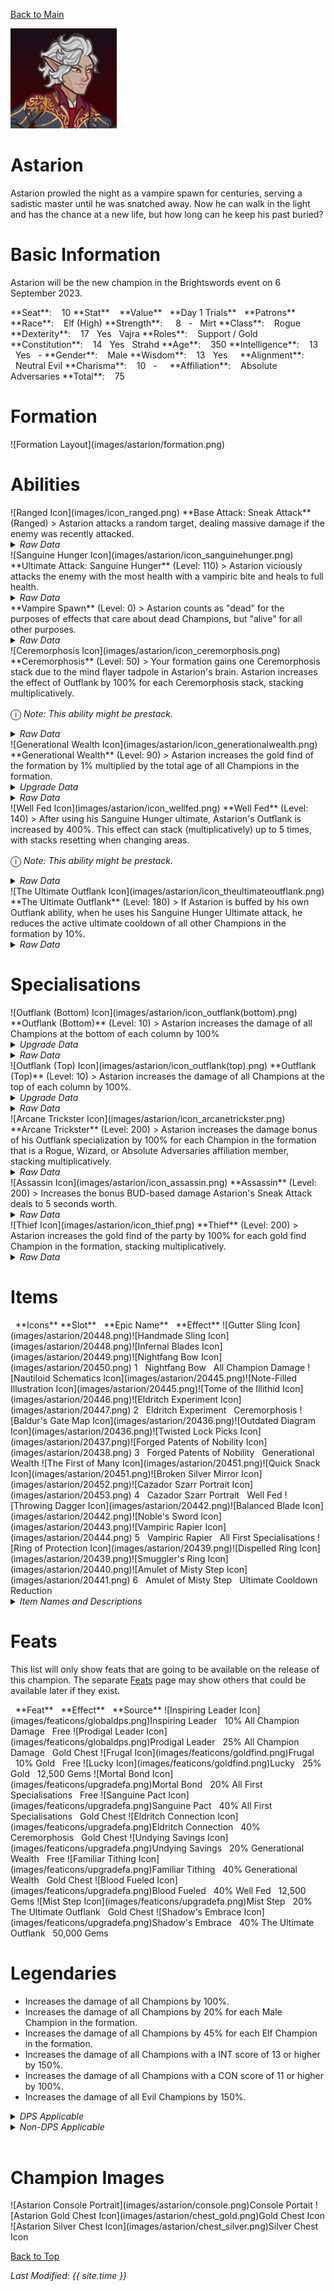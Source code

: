 [Back to Main](index.md)

![PC Portrait](images/astarion/portrait.png)

# Astarion

Astarion prowled the night as a vampire spawn for centuries, serving a sadistic master until he was snatched away. Now he can walk in the light and has the chance at a new life, but how long can he keep his past buried?

# Basic Information

Astarion will be the new champion in the Brightswords event on 6 September 2023.

<span class="champStatsTableColumn">
    <span class="champStatsTableRow">
        <span class="champStatsTableInfoHeader">
            <span style="margin-right:4px;">**Seat**:</span>
        </span>
        <span class="champStatsTableInfo">
            <span style="margin-left:8px;">10</span>
        </span>
        <span class="champStatsTableStatHeader">
            <span style="margin-right:4px;">**Stat**</span>
        </span>
        <span class="champStatsTableStatsHeader">
            <span style="margin-left:8px;">**Value**</span>
        </span>
        <span class="champStatsTableTrialsHeader">
            <span style="margin-left:8px;">**Day 1 Trials**</span>
        </span>
        <span class="champStatsTablePatronsHeader">
            <span style="margin-left:8px;">**Patrons**</span>
        </span>
    </span>
    <span class="champStatsTableRow">
        <span class="champStatsTableInfoHeader">
            <span style="margin-right:4px;">**Race**:</span>
        </span>
        <span class="champStatsTableInfo">
            <span style="margin-left:8px;">Elf (High)</span>
        </span>
        <span class="champStatsTableStatHeader">
            <span style="margin-right:4px;">**Strength**:</span>
        </span>
        <span class="champStatsTableStats">
            <span style="margin-left:13px;">8</span>
        </span>
        <span class="champStatsTableTrials">
            <span style="margin-left:8px;">-</span>
        </span>
        <span class="champStatsTablePatrons">
            <span style="margin-left:8px;">Mirt</span>
        </span>
    </span>
    <span class="champStatsTableRow">
        <span class="champStatsTableInfoHeader">
            <span style="margin-right:4px;">**Class**:</span>
        </span>
        <span class="champStatsTableInfo">
            <span style="margin-left:8px;">Rogue</span>
        </span>
        <span class="champStatsTableStatHeader">
            <span style="margin-right:4px;">**Dexterity**:</span>
        </span>
        <span class="champStatsTableStats">
            <span style="margin-left:8px;">17</span>
        </span>
        <span class="champStatsTableTrials">
            <span style="margin-left:8px;">Yes</span>
        </span>
        <span class="champStatsTablePatrons">
            <span style="margin-left:8px;">Vajra</span>
        </span>
    </span>
    <span class="champStatsTableRow">
        <span class="champStatsTableInfoHeader">
            <span style="margin-right:4px;">**Roles**:</span>
        </span>
        <span class="champStatsTableInfo">
            <span style="margin-left:8px;">Support / Gold</span>
        </span>
        <span class="champStatsTableStatHeader">
            <span style="margin-right:4px;">**Constitution**:</span>
        </span>
        <span class="champStatsTableStats">
            <span style="margin-left:8px;">14</span>
        </span>
        <span class="champStatsTableTrials">
            <span style="margin-left:8px;">Yes</span>
        </span>
        <span class="champStatsTablePatrons">
            <span style="margin-left:8px;">Strahd</span>
        </span>
    </span>
    <span class="champStatsTableRow">
        <span class="champStatsTableInfoHeader">
            <span style="margin-right:4px;">**Age**:</span>
        </span>
        <span class="champStatsTableInfo">
            <span style="margin-left:8px;">350</span>
        </span>
        <span class="champStatsTableStatHeader">
            <span style="margin-right:4px;">**Intelligence**:</span>
        </span>
        <span class="champStatsTableStats">
            <span style="margin-left:8px;">13</span>
        </span>
        <span class="champStatsTableTrials">
            <span style="margin-left:8px;">Yes</span>
        </span>
        <span class="champStatsTablePatrons">
            <span style="margin-left:8px;">-</span>
        </span>
    </span>
    <span class="champStatsTableRow">
        <span class="champStatsTableInfoHeader">
            <span style="margin-right:4px;">**Gender**:</span>
        </span>
        <span class="champStatsTableInfo">
            <span style="margin-left:8px;">Male</span>
        </span>
        <span class="champStatsTableStatHeader">
            <span style="margin-right:4px;">**Wisdom**:</span>
        </span>
        <span class="champStatsTableStats">
            <span style="margin-left:8px;">13</span>
        </span>
        <span class="champStatsTableTrials">
            <span style="margin-left:8px;">Yes</span>
        </span>
        <span class="champStatsTablePatrons">
            <span style="margin-left:8px;">&nbsp;</span>
        </span>
    </span>
    <span class="champStatsTableRow">
        <span class="champStatsTableInfoHeader">
            <span style="margin-right:4px;">**Alignment**:</span>
        </span>
        <span class="champStatsTableInfo">
            <span style="margin-left:8px;">Neutral Evil</span>
        </span>
        <span class="champStatsTableStatHeader">
            <span style="margin-right:4px;">**Charisma**:</span>
        </span>
        <span class="champStatsTableStats">
            <span style="margin-left:8px;">10</span>
        </span>
        <span class="champStatsTableTrials">
            <span style="margin-left:8px;">-</span>
        </span>
        <span class="champStatsTablePatrons">
            <span style="margin-left:8px;">&nbsp;</span>
        </span>
    </span>
    <span class="champStatsTableRow">
        <span class="champStatsTableInfoHeader">
            <span style="margin-right:4px;">**Affiliation**:</span>
        </span>
        <span class="champStatsTableInfo">
            <span style="margin-left:8px;">Absolute Adversaries</span>
        </span>
        <span class="champStatsTableStatHeader">
            <span style="margin-right:4px;">**Total**:</span>
        </span>
        <span class="champStatsTableStats">
            <span style="margin-left:8px;">75</span>
        </span>
        <span class="champStatsTableTrials">
            <span style="margin-left:8px;">&nbsp;</span>
        </span>
        <span class="champStatsTablePatrons">
            <span style="margin-left:8px;">&nbsp;</span>
        </span>
    </span>
</span>

# Formation

<span class="formationBorder">
    ![Formation Layout](images/astarion/formation.png)
</span>

# Abilities

<div markdown="1" class="abilityBorder"><div markdown="1" class="abilityBorderInner">
![Ranged Icon](images/icon_ranged.png) **Base Attack: Sneak Attack** (Ranged)
> Astarion attacks a random target, dealing massive damage if the enemy was recently attacked.
<details><summary><em>Raw Data</em></summary>
<p>
<pre>
{
    "description": "Astarion attacks a random target, dealing massive damage if the enemy was recently attacked.",
    "long_description": "",
    "damage_modifier": 1,
    "damage_types": ["ranged"],
    "graphic_id": 0,
    "target": "random",
    "aoe_radius": 0,
    "tags": ["ranged"],
    "num_targets": 1,
    "animations": [{
        "projectile_details": {
            "percent_height_offset": 10,
            "projectile_graphic_id": 20375,
            "projectile_speed": 1750,
            "hash": "ecac999b510d089e10f4e6a0edf92483",
            "rotation_speed": 720
        },
        "bonus_seconds_of_bud": 1,
        "teleport_sequence_name": "charge",
        "special_melee": "astarion",
        "shoot_offset": {
            "x": 50,
            "y": -125
        },
        "bud_override_upgrade_id": 12497,
        "type": "melee_attack",
        "shoot_sequence_name": "attack",
        "shoot_sound_id": 180,
        "shoot_frame": 5,
        "bonus_bud_threshold": 3
    }],
    "name": "Sneak Attack",
    "cooldown": 6,
    "id": 677
}
</pre>
</p>
</details>
</div></div>

<div markdown="1" class="abilityBorder"><div markdown="1" class="abilityBorderInner">
![Sanguine Hunger Icon](images/astarion/icon_sanguinehunger.png) **Ultimate Attack: Sanguine Hunger** (Level: 110)
> Astarion viciously attacks the enemy with the most health with a vampiric bite and heals to full health.
<details><summary><em>Raw Data</em></summary>
<p>
<pre>
{
    "description": "Astarion viciously attacks the enemy with the most health and heals to full health.",
    "long_description": "Astarion viciously attacks the enemy with the most health with a vampiric bite and heals to full health.",
    "damage_modifier": 0.03,
    "damage_types": ["melee"],
    "graphic_id": 20430,
    "target": "highest_health",
    "aoe_radius": 0,
    "tags": [
        "melee",
        "ultimate"
    ],
    "num_targets": 1,
    "animations": [{
        "damage_frame": 18,
        "teleport_sequence_name": "charge",
        "ultimate": "astarion",
        "melee_sequence_name": "ultimate",
        "type": "ultimate_attack"
    }],
    "name": "Sanguine Hunger",
    "cooldown": 60,
    "id": 678
}
</pre>
</p>
</details>
</div></div>

<div markdown="1" class="abilityBorder"><div markdown="1" class="abilityBorderInner">
**Vampire Spawn** (Level: 0)
> Astarion counts as "dead" for the purposes of effects that care about dead Champions, but "alive" for all other purposes.
<details><summary><em>Raw Data</em></summary>
<p>
<pre>
{
    "static_dps_mult": null,
    "required_level": 0,
    "effect": "effect_def,1663",
    "name": "Vampire Spawn",
    "id": 12488,
    "hero_id": 129,
    "upgrade_type": "unlock_ability",
    "default_enabled": 1,
    "required_upgrade_id": 0
}
{
    "effect_keys": [{"effect_string": "do_nothing"}],
    "requirements": "",
    "description": {"desc": "Astarion counts as \"dead\" for the purposes of effects that care about dead Champions, but \"alive\" for all other purposes."},
    "id": 1663,
    "flavour_text": "",
    "graphic_id": 0,
    "properties": {
        "is_formation_ability": true,
        "owner_use_outgoing_description": true,
        "formation_circle_icon": false
    }
}
</pre>
</p>
</details>
</div></div>

<div markdown="1" class="abilityBorder"><div markdown="1" class="abilityBorderInner">
![Ceremorphosis Icon](images/astarion/icon_ceremorphosis.png) **Ceremorphosis** (Level: 50)
> Your formation gains one Ceremorphosis stack due to the mind flayer tadpole in Astarion's brain. Astarion increases the effect of Outflank by 100% for each Ceremorphosis stack, stacking multiplicatively.

<span style="font-size:1.2em;">ⓘ</span> *Note: This ability might be prestack.*
<details><summary><em>Raw Data</em></summary>
<p>
<pre>
{
    "static_dps_mult": null,
    "required_level": 50,
    "effect": "effect_def,1664",
    "name": "Ceremorphosis",
    "id": 12489,
    "hero_id": 129,
    "upgrade_type": "unlock_ability",
    "default_enabled": 1,
    "required_upgrade_id": 0
}
{
    "effect_keys": [
        {"effect_string": "pre_stack_amount,100"},
        {
            "amount_expr": "upgrade_amount(12489,0)",
            "stack_title": "Total Ceremorphosis Stacks",
            "amount_updated_listeners": ["slot_changed"],
            "stacks_multiply": true,
            "total_title": "Total Bonus",
            "off_when_benched": true,
            "show_bonus": true,
            "amount_func": "mult",
            "stack_func": "per_ceremorphosis_stacks",
            "effect_string": "buff_upgrades,0,12493,12494",
            "desc_forced_order": 2
        },
        {
            "stack_title": "Astarion Ceremorphosis Stacks",
            "manual_stacking": true,
            "stacks_multiply": false,
            "off_when_benched": true,
            "outgoing_buffs": false,
            "effect_string": "astarion_ceremorphosis_stacks,1",
            "show_stacks": true,
            "desc_forced_order": 1
        }
    ],
    "requirements": "",
    "description": {"desc": "Your formation gains one Ceremorphosis stack due to the mind flayer tadpole in Astarion's brain. Astarion increases the effect of Outflank by $(amount)% for each Ceremorphosis stack, stacking multiplicatively."},
    "id": 1664,
    "flavour_text": "",
    "graphic_id": 20421,
    "properties": {
        "indexed_effect_properties": true,
        "retain_on_slot_changed": true,
        "is_formation_ability": true,
        "default_bonus_index": 0,
        "owner_use_outgoing_description": true,
        "per_effect_index_bonuses": true
    }
}
</pre>
</p>
</details>
</div></div>

<div markdown="1" class="abilityBorder"><div markdown="1" class="abilityBorderInner">
![Generational Wealth Icon](images/astarion/icon_generationalwealth.png) **Generational Wealth** (Level: 90)
> Astarion increases the gold find of the formation by 1% multiplied by the total age of all Champions in the formation.
<details><summary><em>Upgrade Data</em></summary>
<p>
<pre>
Upgrades:
      290: 100%
      590: 100%
      990: 100%
    1,490: 100%
    1,990: 100%
    2,490: 100%

    Total Upgrade Bonus: 6,300%
</pre>
</p>
</details>
<details><summary><em>Raw Data</em></summary>
<p>
<pre>
{
    "static_dps_mult": null,
    "required_level": 90,
    "effect": "effect_def,1665",
    "name": "Generational Wealth",
    "id": 12490,
    "hero_id": 129,
    "upgrade_type": "unlock_ability",
    "default_enabled": 1,
    "required_upgrade_id": 0
}
{
    "effect_keys": [{
        "stack_title": "Total Age",
        "amount_updated_listeners": ["slot_changed"],
        "stacks_multiply": false,
        "off_when_benched": true,
        "show_bonus": true,
        "amount_func": "add",
        "stack_func": "per_hero_attribute",
        "per_hero_expr": "age",
        "effect_string": "gold_multiplier_mult,1"
    }],
    "requirements": "",
    "description": {"desc": "Astarion increases the gold find of the formation by $(amount)% multiplied by the total age of all Champions in the formation."},
    "id": 1665,
    "flavour_text": "",
    "graphic_id": 20422,
    "properties": {
        "is_formation_ability": true,
        "owner_use_outgoing_description": true
    }
}
</pre>
</p>
</details>
</div></div>

<div markdown="1" class="abilityBorder"><div markdown="1" class="abilityBorderInner">
![Well Fed Icon](images/astarion/icon_wellfed.png) **Well Fed** (Level: 140)
> After using his Sanguine Hunger ultimate, Astarion's Outflank is increased by 400%. This effect can stack (multiplicatively) up to 5 times, with stacks resetting when changing areas.

<span style="font-size:1.2em;">ⓘ</span> *Note: This ability might be prestack.*
<details><summary><em>Raw Data</em></summary>
<p>
<pre>
{
    "static_dps_mult": null,
    "required_level": 140,
    "effect": "effect_def,1666",
    "name": "Well Fed",
    "id": 12491,
    "hero_id": 129,
    "upgrade_type": "unlock_ability",
    "default_enabled": 1,
    "required_upgrade_id": 0
}
{
    "effect_keys": [
        {"effect_string": "pre_stack_amount,400"},
        {
            "amount_expr": "upgrade_amount(12491,0)",
            "stack_title": "Well Fed Stacks",
            "stacks_multiply": true,
            "show_bonus": true,
            "effect_string": "buff_upgrades,0,12493,12494",
            "max_stacks": 5,
            "more_triggers": [{
                "action": {"type": "reset"},
                "trigger": "area_changed"
            }],
            "stacks_on_trigger": "owner_ultimate_attack"
        }
    ],
    "requirements": "",
    "description": {"desc": "After using his Sanguine Hunger ultimate, Astarion's Outflank is increased by $(amount)%. This effect can stack (multiplicatively) up to 5 times, with stacks resetting when changing areas."},
    "id": 1666,
    "flavour_text": "",
    "graphic_id": 20424,
    "properties": {
        "indexed_effect_properties": true,
        "retain_on_slot_changed": true,
        "is_formation_ability": true,
        "default_bonus_index": 0,
        "owner_use_outgoing_description": true,
        "per_effect_index_bonuses": true
    }
}
</pre>
</p>
</details>
</div></div>

<div markdown="1" class="abilityBorder"><div markdown="1" class="abilityBorderInner">
![The Ultimate Outflank Icon](images/astarion/icon_theultimateoutflank.png) **The Ultimate Outflank** (Level: 180)
> If Astarion is buffed by his own Outflank ability, when he uses his Sanguine Hunger Ultimate attack, he reduces the active ultimate cooldown of all other Champions in the formation by 10%.
<details><summary><em>Raw Data</em></summary>
<p>
<pre>
{
    "static_dps_mult": null,
    "required_level": 180,
    "effect": "effect_def,1667",
    "tip_text": "Astarion reduces ultimate cooldowns of other Champions when he uses his ultimate if he is buffed by his own Outflank ability.",
    "name": "The Ultimate Outflank",
    "id": 12492,
    "hero_id": 129,
    "upgrade_type": "unlock_ability",
    "default_enabled": 1,
    "required_upgrade_id": 0
}
{
    "effect_keys": [{
        "effect_string": "astarion_the_ultimate_outflake,10",
        "hero_id_blacklist": [43]
    }],
    "requirements": "",
    "description": {"desc": "If Astarion is buffed by his own Outflank ability, when he uses his Sanguine Hunger Ultimate attack, he reduces the active ultimate cooldown of all other Champions in the formation by $(amount)%."},
    "id": 1667,
    "flavour_text": "",
    "graphic_id": 20423,
    "properties": {
        "is_formation_ability": true,
        "owner_use_outgoing_description": true
    }
}
</pre>
</p>
</details>
</div></div>

# Specialisations

<div markdown="1" class="abilityBorder"><div markdown="1" class="abilityBorderInner">
![Outflank (Bottom) Icon](images/astarion/icon_outflank(bottom).png) **Outflank (Bottom)** (Level: 10)
> Astarion increases the damage of all Champions at the bottom of each column by 100%
<details><summary><em>Upgrade Data</em></summary>
<p>
<pre>
Upgrades:
       80: 100%
      150: 100%
      230: 100%
      300: 100%
      400: 100%
      500: 100%
      600: 100%
      750: 100%
      900: 100%
    1,100: 100%
    1,200: 100%
    1,350: 100%
    1,550: 100%
    1,720: 100%
    1,880: 100%
    2,050: 100%
    2,200: 100%
    2,360: 100%
    2,510: 100%
    2,600: 100%
    2,760: 100%

    Total Upgrade Bonus: 2.10e08%
</pre>
</p>
</details>
<details><summary><em>Raw Data</em></summary>
<p>
<pre>
{
    "specialization_name": "Outflank (Bottom)",
    "required_level": 10,
    "specialization_graphic_id": 20427,
    "upgrade_type": "unlock_ability",
    "static_dps_mult": null,
    "effect": "effect_def,1669",
    "tip_text": "Astarion increases the damage of all champions on either the top or the bottom of each column, based on your choice.",
    "name": "Outflank (Bottom)",
    "id": 12494,
    "hero_id": 129,
    "default_enabled": 1,
    "required_upgrade_id": 0,
    "specialization_description": "Astarion looks to the bottom of the formation to deal the most damage."
}
{
    "effect_keys": [{
        "off_when_benched": true,
        "effect_string": "hero_dps_multiplier_mult,100",
        "targets": ["bottom_row_of_each_column"]
    }],
    "requirements": "",
    "description": {"desc": "Astarion increases the damage of all Champions at the bottom of each column by $(amount)%"},
    "id": 1669,
    "flavour_text": "",
    "graphic_id": 20758,
    "properties": {
        "is_formation_ability": true,
        "owner_use_outgoing_description": true,
        "type": "upgrade",
        "tracking_name": "outflank"
    }
}
</pre>
</p>
</details>
</div></div>

<div markdown="1" class="abilityBorder"><div markdown="1" class="abilityBorderInner">
![Outflank (Top) Icon](images/astarion/icon_outflank(top).png) **Outflank (Top)** (Level: 10)
> Astarion increases the damage of all Champions at the top of each column by 100%.
<details><summary><em>Upgrade Data</em></summary>
<p>
<pre>
Upgrades:
       80: 100%
      150: 100%
      230: 100%
      300: 100%
      400: 100%
      500: 100%
      600: 100%
      750: 100%
      900: 100%
    1,100: 100%
    1,200: 100%
    1,350: 100%
    1,550: 100%
    1,720: 100%
    1,880: 100%
    2,050: 100%
    2,200: 100%
    2,360: 100%
    2,510: 100%
    2,600: 100%
    2,760: 100%

    Total Upgrade Bonus: 2.10e08%
</pre>
</p>
</details>
<details><summary><em>Raw Data</em></summary>
<p>
<pre>
{
    "specialization_name": "Outflank (Top)",
    "required_level": 10,
    "specialization_graphic_id": 20428,
    "upgrade_type": "unlock_ability",
    "static_dps_mult": null,
    "effect": "effect_def,1668",
    "tip_text": "Astarion increases the damage of all champions on either the top or the bottom of each column, based on your choice.",
    "name": "Outflank (Top)",
    "id": 12493,
    "hero_id": 129,
    "default_enabled": 1,
    "required_upgrade_id": 0,
    "specialization_description": "Astarion looks to the top of the formation to deal the most damage."
}
{
    "effect_keys": [{
        "off_when_benched": true,
        "effect_string": "hero_dps_multiplier_mult,100",
        "targets": ["top_row_of_each_column"]
    }],
    "requirements": "",
    "description": {"desc": "Astarion increases the damage of all Champions at the top of each column by $(amount)%."},
    "id": 1668,
    "flavour_text": "",
    "graphic_id": 20759,
    "properties": {
        "is_formation_ability": true,
        "owner_use_outgoing_description": true,
        "type": "upgrade",
        "tracking_name": "outflank"
    }
}
</pre>
</p>
</details>
</div></div>

<div markdown="1" class="abilityBorder"><div markdown="1" class="abilityBorderInner">
![Arcane Trickster Icon](images/astarion/icon_arcanetrickster.png) **Arcane Trickster** (Level: 200)
> Astarion increases the damage bonus of his Outflank specialization by 100% for each Champion in the formation that is a Rogue, Wizard, or Absolute Adversaries affiliation member, stacking multiplicatively.
<details><summary><em>Raw Data</em></summary>
<p>
<pre>
{
    "static_dps_mult": null,
    "specialization_name": "Arcane Trickster",
    "required_level": 200,
    "effect": "effect_def,1671",
    "name": "Arcane Trickster",
    "specialization_graphic_id": 20425,
    "id": 12496,
    "hero_id": 129,
    "upgrade_type": "unlock_ability",
    "default_enabled": 1,
    "required_upgrade_id": 0,
    "specialization_description": "Astarion works best with fellow rogues, wizards, and Absolute Adversaries affiliation members."
}
{
    "effect_keys": [{
        "stack_title": "Qualified Champions",
        "amount_updated_listeners": [
            "hero_tags_changed",
            "slot_changed"
        ],
        "show_bonus": true,
        "amount_func": "mult",
        "stack_func": "per_hero",
        "effect_string": "buff_upgrades,100,12493,12494",
        "tag": "absoluteadversaries|rogue|wizard"
    }],
    "requirements": "",
    "description": {"desc": "Astarion increases the damage bonus of his Outflank specialization by $(amount)% for each Champion in the formation that is a Rogue, Wizard, or Absolute Adversaries affiliation member, stacking multiplicatively."},
    "id": 1671,
    "flavour_text": "",
    "graphic_id": 0,
    "properties": {
        "is_formation_ability": true,
        "spec_option_post_apply_info": "Qualified Champions: $num_stacks",
        "owner_use_outgoing_description": true,
        "type": "upgrade",
        "formation_circle_icon": false
    }
}
</pre>
</p>
</details>
</div></div>

<div markdown="1" class="abilityBorder"><div markdown="1" class="abilityBorderInner">
![Assassin Icon](images/astarion/icon_assassin.png) **Assassin** (Level: 200)
> Increases the bonus BUD-based damage Astarion's Sneak Attack deals to 5 seconds worth.
<details><summary><em>Raw Data</em></summary>
<p>
<pre>
{
    "static_dps_mult": null,
    "specialization_name": "Assassin",
    "required_level": 200,
    "effect": "effect_def,1672",
    "name": "Assassin",
    "specialization_graphic_id": 20426,
    "id": 12497,
    "hero_id": 129,
    "upgrade_type": "unlock_ability",
    "default_enabled": 1,
    "required_upgrade_id": 0,
    "specialization_description": "Astarion focuses on dealing more damage when he attacks an enemy who has been recently attacked by an ally."
}
{
    "effect_keys": [{"effect_string": "do_nothing,5"}],
    "requirements": "",
    "description": {"desc": "Increases the bonus BUD-based damage Astarion's Sneak Attack deals to $(amount) seconds worth."},
    "id": 1672,
    "flavour_text": "",
    "graphic_id": 0,
    "properties": {
        "is_formation_ability": true,
        "owner_use_outgoing_description": true,
        "type": "upgrade",
        "formation_circle_icon": false
    }
}
</pre>
</p>
</details>
</div></div>

<div markdown="1" class="abilityBorder"><div markdown="1" class="abilityBorderInner">
![Thief Icon](images/astarion/icon_thief.png) **Thief** (Level: 200)
> Astarion increases the gold find of the party by 100% for each gold find Champion in the formation, stacking multiplicatively.
<details><summary><em>Raw Data</em></summary>
<p>
<pre>
{
    "static_dps_mult": null,
    "specialization_name": "Thief",
    "required_level": 200,
    "effect": "effect_def,1670",
    "name": "Thief",
    "specialization_graphic_id": 20429,
    "id": 12495,
    "hero_id": 129,
    "upgrade_type": "unlock_ability",
    "default_enabled": 1,
    "required_upgrade_id": 0,
    "specialization_description": "Astarion schemes with other gold find Champions in the formation to \"obtain\" even more gold."
}
{
    "effect_keys": [{"effect_string": "gold_mult_per_tagged_crusader_mult,100,gold"}],
    "requirements": "",
    "description": {"desc": "Astarion increases the gold find of the party by $(amount)% for each gold find Champion in the formation, stacking multiplicatively."},
    "id": 1670,
    "flavour_text": "",
    "graphic_id": 0,
    "properties": {
        "is_formation_ability": true,
        "spec_option_post_apply_info": "Qualified Champions: $num_stacks",
        "owner_use_outgoing_description": true,
        "type": "upgrade",
        "formation_circle_icon": false
    }
}
</pre>
</p>
</details>
</div></div>

# Items

<span class="itemTableColumn">
    <span class="itemTableRowHeader">
        <span class="itemTableIcon">
            <span style="margin-left:8px;">**Icons**</span>
        </span>
        <span class="itemTableSlot">
            <span>**Slot**</span>
        </span>
        <span class="itemTableName">
            <span style="margin-left: 8px;">**Epic Name**</span>
        </span>
        <span class="itemTableEffect">
            <span style="margin-left: 8px;">**Effect**</span>
        </span>
    </span>
    <span class="itemTableRow">
        <span class="itemTableIcon">
            <span class="itemTableIcon1">![Gutter Sling Icon](images/astarion/20448.png)</span><span class="itemTableIcon2">![Handmade Sling Icon](images/astarion/20448.png)</span><span class="itemTableIcon3">![Infernal Blades Icon](images/astarion/20449.png)</span><span class="itemTableIcon4">![Nightfang Bow Icon](images/astarion/20450.png)</span>
        </span>
        <span class="itemTableSlot">
            <span>1</span>
        </span>
        <span class="itemTableName">
            <span style="margin-left: 8px;">Nightfang Bow</span>
        </span>
        <span class="itemTableEffect">
            <span style="margin-left: 8px;">All Champion Damage</span>
        </span>
    </span>
    <span class="itemTableRow">
        <span class="itemTableIcon">
            <span class="itemTableIcon1">![Nautiloid Schematics Icon](images/astarion/20445.png)</span><span class="itemTableIcon2">![Note-Filled Illustration Icon](images/astarion/20445.png)</span><span class="itemTableIcon3">![Tome of the Illithid Icon](images/astarion/20446.png)</span><span class="itemTableIcon4">![Eldritch Experiment Icon](images/astarion/20447.png)</span>
        </span>
        <span class="itemTableSlot">
            <span>2</span>
        </span>
        <span class="itemTableName">
            <span style="margin-left: 8px;">Eldritch Experiment</span>
        </span>
        <span class="itemTableEffect">
            <span style="margin-left: 8px;">Ceremorphosis</span>
        </span>
    </span>
    <span class="itemTableRow">
        <span class="itemTableIcon">
            <span class="itemTableIcon1">![Baldur's Gate Map Icon](images/astarion/20436.png)</span><span class="itemTableIcon2">![Outdated Diagram Icon](images/astarion/20436.png)</span><span class="itemTableIcon3">![Twisted Lock Picks Icon](images/astarion/20437.png)</span><span class="itemTableIcon4">![Forged Patents of Nobility Icon](images/astarion/20438.png)</span>
        </span>
        <span class="itemTableSlot">
            <span>3</span>
        </span>
        <span class="itemTableName">
            <span style="margin-left: 8px;">Forged Patents of Nobility</span>
        </span>
        <span class="itemTableEffect">
            <span style="margin-left: 8px;">Generational Wealth</span>
        </span>
    </span>
    <span class="itemTableRow">
        <span class="itemTableIcon">
            <span class="itemTableIcon1">![The First of Many Icon](images/astarion/20451.png)</span><span class="itemTableIcon2">![Quick Snack Icon](images/astarion/20451.png)</span><span class="itemTableIcon3">![Broken Silver Mirror Icon](images/astarion/20452.png)</span><span class="itemTableIcon4">![Cazador Szarr Portrait Icon](images/astarion/20453.png)</span>
        </span>
        <span class="itemTableSlot">
            <span>4</span>
        </span>
        <span class="itemTableName">
            <span style="margin-left: 8px;">Cazador Szarr Portrait</span>
        </span>
        <span class="itemTableEffect">
            <span style="margin-left: 8px;">Well Fed</span>
        </span>
    </span>
    <span class="itemTableRow">
        <span class="itemTableIcon">
            <span class="itemTableIcon1">![Throwing Dagger Icon](images/astarion/20442.png)</span><span class="itemTableIcon2">![Balanced Blade Icon](images/astarion/20442.png)</span><span class="itemTableIcon3">![Noble's Sword Icon](images/astarion/20443.png)</span><span class="itemTableIcon4">![Vampiric Rapier Icon](images/astarion/20444.png)</span>
        </span>
        <span class="itemTableSlot">
            <span>5</span>
        </span>
        <span class="itemTableName">
            <span style="margin-left: 8px;">Vampiric Rapier</span>
        </span>
        <span class="itemTableEffect">
            <span style="margin-left: 8px;">All First Specialisations</span>
        </span>
    </span>
    <span class="itemTableRow">
        <span class="itemTableIcon">
            <span class="itemTableIcon1">![Ring of Protection Icon](images/astarion/20439.png)</span><span class="itemTableIcon2">![Dispelled Ring Icon](images/astarion/20439.png)</span><span class="itemTableIcon3">![Smuggler's Ring Icon](images/astarion/20440.png)</span><span class="itemTableIcon4">![Amulet of Misty Step Icon](images/astarion/20441.png)</span>
        </span>
        <span class="itemTableSlot">
            <span>6</span>
        </span>
        <span class="itemTableName">
            <span style="margin-left: 8px;">Amulet of Misty Step</span>
        </span>
        <span class="itemTableEffect">
            <span style="margin-left: 8px;">Ultimate Cooldown Reduction</span>
        </span>
    </span>
</span>

<details><summary><em>Item Names and Descriptions</em></summary>
<p>
<pre>
Slot 1:
              Gutter Sling: I found this in a gutter. It may look disgusting, but it's deadly.
                            ...to rats.
            Handmade Sling: It won't take down an owlbear, but perhaps a kobold? If the wind is
                            right...
           Infernal Blades: Don't ask where these came from, you don't want to know.
             Nightfang Bow: Showy AND deadly? Oh it's perfect, darling!

Slot 2:
      Nautiloid Schematics: The others don't need to know I have this. It's for my own
                            ...research.
  Note-Filled Illustration: These have been fascinating. I think I'm getting closer to
                            something...
      Tome of the Illithid: Could it work? It shouldn't be possible. None of this should be
                            possible...
       Eldritch Experiment: If this goes the way I hope -- I'll never have to fear the sun
                            again.

Slot 3:
         Baldur's Gate Map: This is one of my few possessions now that I serve Cazador...
          Outdated Diagram: This used to be accurate. Now it feels more like an ancient
                            painting than a map.
        Twisted Lock Picks: I've been told these will never break. I'll put that to the test.
Forged Patents of Nobility: No one will question my nobility now. Or they shouldn't for the
                            coin I paid.

Slot 4:
         The First of Many: Well, that was... disgusting.
               Quick Snack: It may not be dignified, but needs must.
      Broken Silver Mirror: Someday I'll see my face again. You're lucky enough to see it every
                            day.
    Cazador Szarr Portrait: Did you ever hate something so much, you just couldn't part with
                            it?

Slot 5:
           Throwing Dagger: Better than a sling, that's for sure.
            Balanced Blade: I'm much better with these than I expected. I'll have to get them
                            enchanted...
             Noble's Sword: Yes, this is mine. No, you don't need to know where I got it.
           Vampiric Rapier: They'll lose the blood regardless. This just happens to save it for
                            me.

Slot 6:
        Ring of Protection: I picked up this little treasure with the coin I made from
                            OnlyFangs.
            Dispelled Ring: Well, it was good while it lasted.
           Smuggler's Ring: Tav gave this to me and said it would suit me well. They were
                            right.
      Amulet of Misty Step: Stabbing your enemies gets much easier when you can simply appear
                            behind them.
</pre>
</p>
</details>

# Feats

This list will only show feats that are going to be available on the release of this champion. The separate [Feats](feats.md) page may show others that could be available later if they exist.

<span class="featTableColumn">
    <span class="featTableRowHeader">
        <span class="featTableIcon1">
            <span style="margin-left:8px;">**Feat**</span>
        </span>
        <span class="featTableEffect">
            <span style="margin-left: 8px;">**Effect**</span>
        </span>
        <span class="featTableSource">
            <span style="margin-left: 8px;">**Source**</span>
        </span>
    </span>
    <span class="featTableRow">
        <span class="featTableIcon2">
            ![Inspiring Leader Icon](images/featicons/globaldps.png)Inspiring Leader
        </span>
        <span class="featTableEffect">
            <span style="margin-left: 8px;">10% All Champion Damage</span>
        </span>
        <span class="featTableSource">
            <span style="margin-left: 8px;">Free</span>
        </span>
    </span>
    <span class="featTableRow">
        <span class="featTableIcon3">
            ![Prodigal Leader Icon](images/featicons/globaldps.png)Prodigal Leader
        </span>
        <span class="featTableEffect">
            <span style="margin-left: 8px;">25% All Champion Damage</span>
        </span>
        <span class="featTableSource">
            <span style="margin-left: 8px;">Gold Chest</span>
        </span>
    </span>
    <span class="featTableRow">
        <span class="featTableIcon2">
            ![Frugal Icon](images/featicons/goldfind.png)Frugal
        </span>
        <span class="featTableEffect">
            <span style="margin-left: 8px;">10% Gold</span>
        </span>
        <span class="featTableSource">
            <span style="margin-left: 8px;">Free</span>
        </span>
    </span>
    <span class="featTableRow">
        <span class="featTableIcon3">
            ![Lucky Icon](images/featicons/goldfind.png)Lucky
        </span>
        <span class="featTableEffect">
            <span style="margin-left: 8px;">25% Gold</span>
        </span>
        <span class="featTableSource">
            <span style="margin-left: 8px;">12,500 Gems</span>
        </span>
    </span>
    <span class="featTableRow">
        <span class="featTableIcon2">
            ![Mortal Bond Icon](images/featicons/upgradefa.png)Mortal Bond
        </span>
        <span class="featTableEffect">
            <span style="margin-left: 8px;">20% All First Specialisations</span>
        </span>
        <span class="featTableSource">
            <span style="margin-left: 8px;">Free</span>
        </span>
    </span>
    <span class="featTableRow">
        <span class="featTableIcon3">
            ![Sanguine Pact Icon](images/featicons/upgradefa.png)Sanguine Pact
        </span>
        <span class="featTableEffect">
            <span style="margin-left: 8px;">40% All First Specialisations</span>
        </span>
        <span class="featTableSource">
            <span style="margin-left: 8px;">Gold Chest</span>
        </span>
    </span>
    <span class="featTableRow">
        <span class="featTableIcon3">
            ![Eldritch Connection Icon](images/featicons/upgradefa.png)Eldritch Connection
        </span>
        <span class="featTableEffect">
            <span style="margin-left: 8px;">40% Ceremorphosis</span>
        </span>
        <span class="featTableSource">
            <span style="margin-left: 8px;">Gold Chest</span>
        </span>
    </span>
    <span class="featTableRow">
        <span class="featTableIcon2">
            ![Undying Savings Icon](images/featicons/upgradefa.png)Undying Savings
        </span>
        <span class="featTableEffect">
            <span style="margin-left: 8px;">20% Generational Wealth</span>
        </span>
        <span class="featTableSource">
            <span style="margin-left: 8px;">Free</span>
        </span>
    </span>
    <span class="featTableRow">
        <span class="featTableIcon3">
            ![Familiar Tithing Icon](images/featicons/upgradefa.png)Familiar Tithing
        </span>
        <span class="featTableEffect">
            <span style="margin-left: 8px;">40% Generational Wealth</span>
        </span>
        <span class="featTableSource">
            <span style="margin-left: 8px;">Gold Chest</span>
        </span>
    </span>
    <span class="featTableRow">
        <span class="featTableIcon3">
            ![Blood Fueled Icon](images/featicons/upgradefa.png)Blood Fueled
        </span>
        <span class="featTableEffect">
            <span style="margin-left: 8px;">40% Well Fed</span>
        </span>
        <span class="featTableSource">
            <span style="margin-left: 8px;">12,500 Gems</span>
        </span>
    </span>
    <span class="featTableRow">
        <span class="featTableIcon3">
            ![Mist Step Icon](images/featicons/upgradefa.png)Mist Step
        </span>
        <span class="featTableEffect">
            <span style="margin-left: 8px;">20% The Ultimate Outflank</span>
        </span>
        <span class="featTableSource">
            <span style="margin-left: 8px;">Gold Chest</span>
        </span>
    </span>
    <span class="featTableRow">
        <span class="featTableIcon4">
            ![Shadow's Embrace Icon](images/featicons/upgradefa.png)Shadow's Embrace
        </span>
        <span class="featTableEffect">
            <span style="margin-left: 8px;">40% The Ultimate Outflank</span>
        </span>
        <span class="featTableSource">
            <span style="margin-left: 8px;">50,000 Gems</span>
        </span>
    </span>
</span>

# Legendaries

* Increases the damage of all Champions by 100%.
* Increases the damage of all Champions by 20% for each Male Champion in the formation.
* Increases the damage of all Champions by 45% for each Elf Champion in the formation.
* Increases the damage of all Champions with a INT score of 13 or higher by 150%.
* Increases the damage of all Champions with a CON score of 11 or higher by 100%.
* Increases the damage of all Evil Champions by 150%.

<details><summary><em>DPS Applicable</em></summary>
<p>
<pre>
     Arkhan: 5 / 6
    Artemis: 6 / 6
    Asharra: 4 / 6
      Azaka: 4 / 6
     Binwin: 4 / 6
   Birdsong: 5 / 6
Black Viper: 4 / 6
 Catti-brie: 5 / 6
     D'hani: 4 / 6
     Delina: 5 / 6
    Dhadius: 4 / 6
     Drizzt: 4 / 6
    Farideh: 5 / 6
        Fen: 6 / 6
      Grimm: 4 / 6
     Gromma: 4 / 6
       Ishi: 4 / 6
    Jaheira: 4 / 6
    Jamilah: 4 / 6
   Jarlaxle: 6 / 6
        Jim: 4 / 6
       Kent: 5 / 6
      Krond: 6 / 6
       Krux: 4 / 6
    Lae'zel: 5 / 6
     Lucius: 4 / 6
      Makos: 6 / 6
      Minsc: 4 / 6
      NERDS: 4 / 6
     Nahara: 4 / 6
      Nixie: 4 / 6
      Nrakk: 4 / 6
     Orisha: 4 / 6
   Prudence: 6 / 6
      Strix: 5 / 6
     Warden: 5 / 6
    Warduke: 5 / 6
      Zorbu: 4 / 6
</pre>
</p>
</details>
<details><summary><em>Non-DPS Applicable</em></summary>
<p>
<pre>
          Aila: 4 / 6
       Alyndra: 5 / 6
       Antrius: 4 / 6
         Avren: 5 / 6
          BBEG: 5 / 6
       Baeloth: 6 / 6
        Beadle: 5 / 6
       Blooshi: 6 / 6
          Brig: 4 / 6
          Briv: 4 / 6
       Bruenor: 4 / 6
      Calliope: 4 / 6
       Celeste: 4 / 6
       Corazón: 5 / 6
        Deekin: 4 / 6
       Desmond: 4 / 6
           Dob: 5 / 6
        Donaar: 4 / 6
    Dragonbait: 5 / 6
Dungeon Master: 5 / 6
        Egbert: 4 / 6
       Evandra: 4 / 6
        Evelyn: 4 / 6
     Ezmerelda: 5 / 6
        Freely: 3 / 6
       Gazrick: 5 / 6
      Hew Maan: 5 / 6
         Hitch: 5 / 6
         Imoen: 5 / 6
      K'thriss: 4 / 6
         Korth: 5 / 6
         Krull: 5 / 6
        Krydle: 5 / 6
       Lazaapz: 6 / 6
         Mehen: 5 / 6
          Melf: 5 / 6
      Merilwen: 5 / 6
         Miria: 6 / 6
        Môrgæn: 5 / 6
        Nayeli: 4 / 6
         Nerys: 4 / 6
        Nordom: 5 / 6
          Nova: 5 / 6
          Omin: 4 / 6
        Orkira: 4 / 6
       Paultin: 5 / 6
      Penelope: 4 / 6
         Pwent: 4 / 6
        Qillek: 5 / 6
         Regis: 5 / 6
          Reya: 5 / 6
          Rust: 4 / 6
        Selise: 5 / 6
        Sentry: 4 / 6
     Sgt. Knox: 4 / 6
         Shaka: 5 / 6
       Shandie: 5 / 6
      Sisaspia: 6 / 6
        Solaak: 5 / 6
         Spurt: 5 / 6
         Stoki: 5 / 6
   Strongheart: 4 / 6
         Talin: 5 / 6
       Tatyana: 4 / 6
        Turiel: 5 / 6
         Uriah: 4 / 6
     Valentine: 4 / 6
            Vi: 5 / 6
       Viconia: 5 / 6
      Vin Ursa: 6 / 6
       Vlahnya: 4 / 6
      Voronika: 5 / 6
        Walnut: 4 / 6
        Widdle: 5 / 6
        Xander: 4 / 6
      Xerophon: 4 / 6
</pre>
</p>
</details>
<br />

# Champion Images

<span class="championImagesColumn">
    <span class="championImagesRow">
        <span class="championImagesPortrait">
            ![Astarion Console Portrait](images/astarion/console.png)Console Portait
        </span>
    </span>
    <span class="championImagesRow">
        <span class="championImagesChests">
            ![Astarion Gold Chest Icon](images/astarion/chest_gold.png)Gold Chest Icon
        </span>
        <span class="championImagesChests">
            ![Astarion Silver Chest Icon](images/astarion/chest_silver.png)Silver Chest Icon
        </span>
    </span>
</span>

[Back to Top](#top)

*Last Modified: {{ site.time }}*
